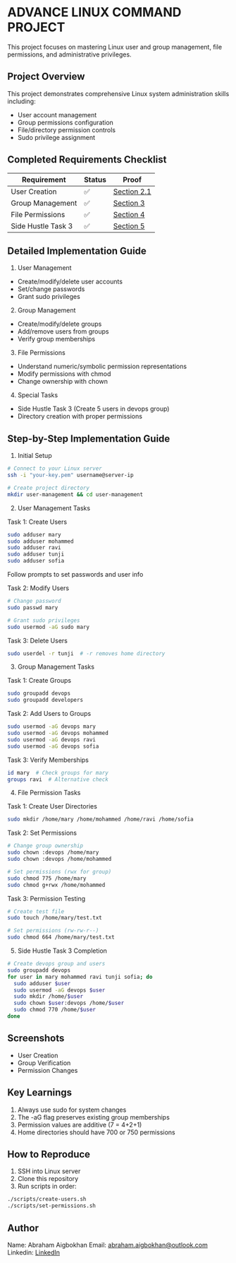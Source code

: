 # ADVANCE LINUX COMMAND PROJECT

This project focuses on mastering Linux user and group management, file permissions, and administrative privileges.

## Project Overview

This project demonstrates comprehensive Linux system administration skills including:
- User account management
- Group permissions configuration
- File/directory permission controls
- Sudo privilege assignment


## Completed Requirements Checklist
| Requirement | Status | Proof |
|-------------|--------|-------|
| User Creation | ✅ | [Section 2.1](#2-user-management-tasks) |
| Group Management | ✅ | [Section 3](#3-group-management-tasks) |
| File Permissions | ✅ | [Section 4](#4-file-permission-tasks) |
| Side Hustle Task 3 | ✅ | [Section 5](#5-side-hustle-task-3-completion) |


## Detailed Implementation Guide

1. User Management
- Create/modify/delete user accounts
- Set/change passwords
- Grant sudo privileges

2. Group Management
- Create/modify/delete groups
- Add/remove users from groups
- Verify group memberships

3. File Permissions
- Understand numeric/symbolic permission representations
- Modify permissions with chmod
- Change ownership with chown

4. Special Tasks
- Side Hustle Task 3 (Create 5 users in devops group)
- Directory creation with proper permissions

## Step-by-Step Implementation Guide

1. Initial Setup
```bash
# Connect to your Linux server
ssh -i "your-key.pem" username@server-ip

# Create project directory
mkdir user-management && cd user-management
```

2. User Management Tasks

Task 1: Create Users
```bash
sudo adduser mary
sudo adduser mohammed
sudo adduser ravi
sudo adduser tunji
sudo adduser sofia
```
Follow prompts to set passwords and user info

Task 2: Modify Users
```bash
# Change password
sudo passwd mary

# Grant sudo privileges
sudo usermod -aG sudo mary
```

Task 3: Delete Users
```bash
sudo userdel -r tunji  # -r removes home directory
```

3. Group Management Tasks

Task 1: Create Groups
```bash
sudo groupadd devops
sudo groupadd developers
```

Task 2: Add Users to Groups
```bash
sudo usermod -aG devops mary
sudo usermod -aG devops mohammed
sudo usermod -aG devops ravi
sudo usermod -aG devops sofia
```

Task 3: Verify Memberships
```bash
id mary  # Check groups for mary
groups ravi  # Alternative check
```

4. File Permission Tasks

Task 1: Create User Directories
```bash
sudo mkdir /home/mary /home/mohammed /home/ravi /home/sofia
```

Task 2: Set Permissions
```bash
# Change group ownership
sudo chown :devops /home/mary
sudo chown :devops /home/mohammed

# Set permissions (rwx for group)
sudo chmod 775 /home/mary
sudo chmod g+rwx /home/mohammed
```

Task 3: Permission Testing
```bash
# Create test file
sudo touch /home/mary/test.txt

# Set permissions (rw-rw-r--)
sudo chmod 664 /home/mary/test.txt
```

5. Side Hustle Task 3 Completion
```bash
# Create devops group and users
sudo groupadd devops
for user in mary mohammed ravi tunji sofia; do
  sudo adduser $user
  sudo usermod -aG devops $user
  sudo mkdir /home/$user
  sudo chown $user:devops /home/$user
  sudo chmod 770 /home/$user
done
```

## Screenshots
- User Creation
- Group Verification
- Permission Changes

## Key Learnings
1. Always use sudo for system changes
2. The -aG flag preserves existing group memberships
3. Permission values are additive (7 = 4+2+1)
4. Home directories should have 700 or 750 permissions

## How to Reproduce
1. SSH into Linux server
2. Clone this repository
3. Run scripts in order:
```bash
./scripts/create-users.sh
./scripts/set-permissions.sh
```

## Author
Name: Abraham Aigbokhan
Email: abraham.aigbokhan@outlook.com
Linkedin: [LinkedIn](https://www.linkedin.com/in/abraham-aigbokhan-3abb28214)











































